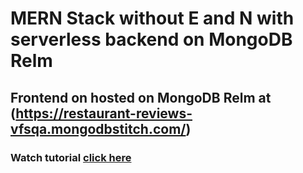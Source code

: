# MERN Stack without E and N with serverless backend on MongoDB Relm

## Frontend on hosted on MongoDB Relm at (https://restaurant-reviews-vfsqa.mongodbstitch.com/) 

### Watch tutorial [click here](https://www.youtube.com/watch?v=mrHNSanmqQ4)